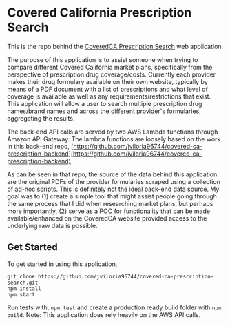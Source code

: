 # Covered California Prescription Search

This is the repo behind the [CoveredCA Prescription Search](http://covered-ca-prescription-search.s3-website-us-west-2.amazonaws.com/) web application.

The purpose of this application is to assist someone when trying to compare different Covered California market plans, specifically from the perspective of prescription drug coverage/costs. Currently each provider makes their drug formulary available on their own website, typically by means of a PDF document with a list of prescriptions and what level of coverage is available as well as any requirements/restrictions that exist. This application will allow a user to search multiple prescription drug names/brand names and across the different provider's formularies, aggregating the results.

The back-end API calls are served by two AWS Lambda functions through Amazon API Gateway. The lambda functions are loosely based on the work in this back-end repo, [https://github.com/jviloria96744/covered-ca-prescription-backend](https://github.com/jviloria96744/covered-ca-prescription-backend).

As can be seen in that repo, the source of the data behind this application are the original PDFs of the provider formularies scraped using a collection of ad-hoc scripts. This is definitely not the ideal back-end data source. My goal was to (1) create a simple tool that might assist people going through the same process that I did when researching market plans, but perhaps more importantly, (2) serve as a POC for functionality that can be made available/enhanced on the CoveredCA website provided access to the underlying raw data is possible.

## Get Started

To get started in using this application,

```
git clone https://github.com/jviloria96744/covered-ca-prescription-search.git
npm install
npm start
```

Run tests with, `npm test` and create a production ready build folder with `npm build`. Note: This application does rely heavily on the AWS API calls.
